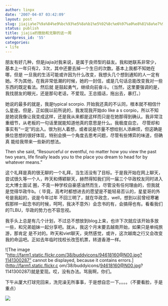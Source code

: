 ```yaml
---
author: linpx
date: '2007-04-07 03:42:09'
layout: post
slug: jiajia%e7%9a%84%e9%bc%93%e5%8a%b1%e5%92%8c%e6%97%a0%e8%81%8a%e7%9a%84%e8%bf%99%e4%b8%80%e5%91%a8
status: publish
title: jiajia的鼓励和无聊的这一周
wordpress_id: '55'
categories:
- life
---
```


  

  

朋友有好几种，但是jiajia对我来说，是属于良师型的益友。我和她联系非常少，基本上一年只有2，3次，其中还要去掉一个生日的次数。基本上我都不知她在哪，但是
一旦我的生活可能或许因为什么改变，我想头几个想到通知的人一定有她。不为其他，在我非常低潮的时候，她的一封信，或是几句话总能改变我对一些东西的既定看法。然后就
是鼓起勇气，继续向前奋斗。（当然，这里要强调的是，我找朋友的眼光，还是那句老话，不爱现。王总插话，拖出去，暴打。）

  

她说的最多的就是，我是typical scorpio. 开始我还真的不认同，根本就不相信什么星座。但是，正如我以前所说的，我发现我开始do like a s
corpio，所以不知是她说我像让我变成这样，还是我从来都是这样而只是在她那得到确认。我非常注重细节，从老板的一句话里就能知道他真的意思是什么。我极度自恋，
尽管却和事实有“一定”的出入。很为别人着想，或者说是尽量不想给别人添麻烦，但这确是换位思想的很好体现，特别会换一个角度去思考问题，尽管有些博弈的味道，但确真
能给我带来一些新的想法。

Then she said, “Resourceful or eventful, no matter how you view the past two
years, life finally leads you to the place you dream to head for by whatever
means.”

  

这个礼拜是真的很无聊的一个礼拜，当生活没有了目标。于是我开始在网上聊天，尝试很久等一个人，昨天和傅颖聊天，赫然得知我们同一届三个华政校友同时进入北大博士面试
圈，不竟一种学校自豪感油然而生，尽管没有任何理由的，但我就是觉得华政牛b。（ 毕竟，高考时都想进去的愿望是不能轻易否认的，星星哥的外号是我起的，说是今年过年
不回三明了，就在华政念，well，想到以前曾经寒暑假那样一起念书的时候，呵呵，我决不意外）会念书的有，会搞得也有。看看我们的TLBU，华政的势力也不容忽视。

  

我手头上总是有几个计划，不过总不想放到blog上来，也许下次就应该开始多放一些，和兄弟姐妹一起分享吧。就从，我这个月末要去越南开始，如果只是单纯旅游，那肯定
是不对的。昨天和viet聊天，突然感觉，或许，这次越南之行又会改变我的命运吧。正如去年临时找校长改签机票，转道香港一样。

  

![The image
“http://farm1.static.flickr.com/38/buddyicons/94618160@N00.jpg?1141300287”
cannot be displayed, because it contains errors.](http://farm1.static.flickr.c
om/38/buddyicons/94618160@N00.jpg?1141300287)就是爱现。哎，没有办法。骂我啊，你们。

  

下午从厦大打球完回来，洗完澡无所事事，于是想自恋一下。。。。（不要看脸，手是重点）

![](http://farm1.static.flickr.com/237/449261312_4e336e1e9a.jpg?v=0)

